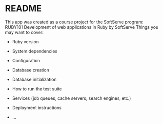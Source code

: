 # README

This app was created as a course project for the SoftServe program: RUBY101
Development of web applications in Ruby by SoftServe
Things you may want to cover:

* Ruby version

* System dependencies

* Configuration

* Database creation

* Database initialization

* How to run the test suite

* Services (job queues, cache servers, search engines, etc.)

* Deployment instructions

* ...
